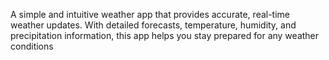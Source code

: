 A simple and intuitive weather app that provides accurate, real-time weather updates. With detailed forecasts, temperature, humidity, and precipitation information, this app helps you stay prepared for any weather conditions
